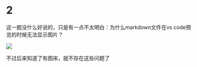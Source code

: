 # 2

这一题没什么好说的，只是有一点不太明白：为什么markdown文件在vs code预览的时候无法显示图片？

![](https://s3.bmp.ovh/imgs/2022/10/11/58786d39e31c5ed2.png)

不过后来知道了有图床，就不存在这些问题了